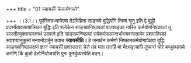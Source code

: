 +++
title = "01 ज्यायसी चेत्कर्मणस्ते"

+++
।।3.1।। पूर्वस्मिन्नध्यायेएषा तेऽभिहिता साङ्ख्ये बुद्धिर्योगे त्विमां
श्रृणु इति द्वे बुद्धी प्रदर्श्यव्यवसायात्मिका बुद्धिः इति श्लोकेन
साङ्ख्यनिष्ठावतां पातशङ्का नास्ति कर्मयोगनिष्ठावतां तु
सास्तीत्युक्तायावानर्थ उदपाने इति साङ्ख्यनिष्ठायां
सर्वकर्मफलान्तर्भावश्रवणात्तामेव प्रशमात्मिकां स्वाशयानुकूलां
मन्वानोऽर्जुन उवाच **ज्यायसीति।** हे जनार्दन कर्मणो
निष्कामकर्मयोगापेक्षया बुद्धिः साङ्ख्यनिष्ठालक्षणं ज्ञानं ज्यायसी
प्रशस्ततरा चेत्ते तव मता तत्तर्हि मां भैक्ष्यवृत्त्यापि तुष्यन्तं घोरे
बन्धुवधाख्ये कर्मणि किं कुतो हेतोर्नियोजयसि पुनः पुनर्युध्यस्वेति वदन्।
